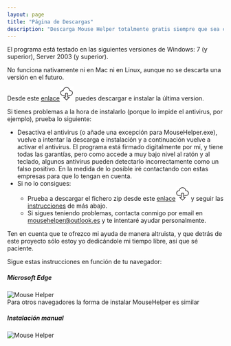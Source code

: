 ```yaml
---
layout: page
title: "Página de Descargas"
description: "Descarga Mouse Helper totalmente gratis siempre que sea con usos no comerciales"
---
```

El programa está testado en las siguientes versiones de Windows: 7 (y superior), Server 2003 (y superior).

No funciona nativamente ni en Mac ni en Linux, aunque no se descarta una versión en el futuro.

Desde este [enlace](https://github.com/clssystem/MouseHelperReleases/releases/latest/download/MouseHelper.exe)[![enlace](/assets/images/download.png)](https://github.com/clssystem/MouseHelperReleases/releases/latest/download/MouseHelper.exe) puedes descargar e instalar la última version.

Si tienes problemas a la hora de instalarlo (porque lo impide el antivirus, por ejemplo), prueba lo siguiente:

* Desactiva el antivirus (o añade una excepción para MouseHelper.exe), vuelve a intentar la descarga e instalación y a continuación vuelve a activar el antivirus. El programa está firmado digitalmente por mí, y tiene todas las garantías, pero como accede a muy bajo nivel al ratón y al teclado, algunos antivirus pueden detectarlo incorrectamente como un falso positivo.
  En la medida de lo posible iré contactando con estas empresas para que lo tengan en cuenta.
* Si no lo consigues:
  * Prueba a descargar el fichero zip desde este [enlace](https://github.com/clssystem/MouseHelperReleases/releases/latest/download/MouseHelper.zip)[![enlace](/assets/images/download.png)](https://github.com/clssystem/MouseHelperReleases/releases/latest/download/MouseHelper.zip) y seguir las [instrucciones](#manual) de más abajo.
  * Si sigues teniendo problemas, contacta conmigo por email en [mousehelper@outlook.es](mailto://mousehelper@outlook.es) y te intentaré ayudar personalmente.
  
Ten en cuenta que te ofrezco mi ayuda de manera altruista, y que detrás de este proyecto sólo estoy yo dedicándole mi tiempo libre, así que sé paciente.



Sigue estas instrucciones en función de tu navegador:


##### Microsoft Edge

<div class="shadow-lg p-3 mb-5 bg-white" >
<img class="img-fluid" alt="Mouse Helper" src="/assets/images/HowToInstallEdge.gif">
</div>
Para otros navegadores la forma de instalar MouseHelper es similar


##### <a name="manual"></a>Instalación manual

<div class="shadow-lg p-3 mb-5 bg-white" >
<img class="img-fluid" alt="Mouse Helper" src="/assets/images/HowToInstallManual.gif">
</div>

